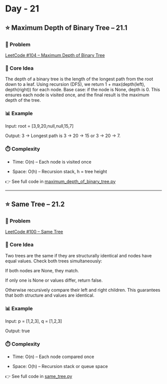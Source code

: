 # Day - 21
## ⭐️ Maximum Depth of Binary Tree – 21.1
### 🔗 Problem

[LeetCode #104 – Maximum Depth of Binary Tree](https://leetcode.com/problems/maximum-depth-of-binary-tree/)

### 🧠 Core Idea

The depth of a binary tree is the length of the longest path from the root down to a leaf.
Using recursion (DFS), we return 1 + max(depth(left), depth(right)) for each node.
Base case: if the node is None, depth is 0. This ensures each node is visited once,
and the final result is the maximum depth of the tree.

### 📊 Example

Input: root = [3,9,20,null,null,15,7]

Output: 3 -> Longest path is 3 -> 20 -> 15 or 3 -> 20 -> 7.

### ⏱️ Complexity

- Time: O(n) – Each node is visited once

- Space: O(h) – Recursion stack, h = tree height

👉 See full code in [maximum_depth_of_binary_tree.py](https://github.com/lyushher/LeetCode-Python-Easy-DSA/blob/main/day-21/maximum_depth_of_binary_tree.py)

---

## ⭐️ Same Tree – 21.2
### 🔗 Problem

[LeetCode #100 – Same Tree](https://leetcode.com/problems/same-tree/)

### 🧠 Core Idea

Two trees are the same if they are structurally identical and nodes have equal values.
Check both trees simultaneously:

If both nodes are None, they match.

If only one is None or values differ, return false.

Otherwise recursively compare their left and right children.
This guarantees that both structure and values are identical.

### 📊 Example

Input: p = [1,2,3], q = [1,2,3]

Output: true

### ⏱️ Complexity

- Time: O(n) – Each node compared once

- Space: O(h) – Recursion stack or queue space

👉 See full code in [same_tree.py](https://github.com/lyushher/LeetCode-Python-Easy-DSA/blob/main/day-21/same_tree.py)

